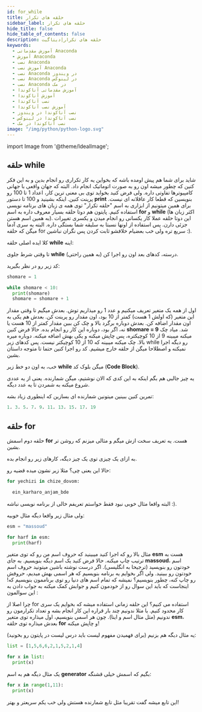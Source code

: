 ```yaml
---
id: for_while
title: حلقه های تکرار
sidebar_label: حلقه های تکرار
hide_title: false
hide_table_of_contents: false
description: حلقه های تکرار|دیتاگیت
keywords:
  - آموزش مقدماتی Anaconda
  - آموزش Anaconda
  - نصب Anaconda
  - آموزش نصب Anaconda
  - نصب Anaconda در ویندوز
  - نصب Anaconda در لینوکس
  - نصب Anaconda در مک
  - آموزش مقدماتی آناکوندا
  - آموزش آناکوندا
  - نصب آناکوندا
  - آموزش نصب آناکوندا
  - نصب آناکوندا در ویندوز
  - نصب آناکوندا در لینوکس
  - نصب آناکوندا در مک
image: "/img/python/python-logo.svg"
---
```


import Image from '@theme/IdealImage';

## **حلقه while**

شاید برای شما هم پیش اومده باشه که بخواین یه کار تکراری رو انجام بدین و به این فکر کنین که چطور میشه اون رو به صورت اتوماتیک انجام داد. البته که جهان واقعی با جهانی کامپیوترها تفاوتی داره. ولی فرض کنید بخواید توی بی معنی ترین کار، اعداد 1 تا 100 رو پرینت کنین. اینکه بشینید و 100 تا دستور **print** بنویسین که قطعا کار عاقلانه ای نیست. برای همین میتونیم از ابزاری به اسم "حلقه تکرار" توی همه ی زبان های برنامه نویسی استفاده کنیم. پایتون هم دوتا حلقه بسیار معروف داره به اسم **for** و **while** (اکثر زبان ها به همین اسم هستن). این دوتا حلقه عملا کار یکسانی رو انجام میدن و یکسری تغییرات جزئی دارن. پس استفاده از اونها نسبتا به سلیقه شما بستگی داره. البته یه سری آدما میگن که حلقه for سریع تره ولی خب بعضیام خلافشو ثابت کردن پس نگران نباشین :).

کلا ایده اصلی حلقه **while** اینه:

تا وقتی شرط جلوی **while** درسته، کدهای بعد اون رو اجرا کن (به همین راحتی).

کد زیر رو در نظر بگیرید:

```python
shomare = 1

while shomare < 10:
  print(shomare)
  shomare = shomare + 1
```

اول از همه یک متغیر تعریف میکنیم و عدد 1 رو میذاریم توش. بعدش میگیم تا وقتی مقدار این متغیر (که اولش 1 هست) کمتر از 10 بود، اون مقدار رو پرینت کن. بعدش هم یکی به اون مقدار اضافه کن. بعدش دوباره برگرد بالا و چک کن ببین مقدار کمتر از 10 هست یا نه، اگر بود، دوباره این کار رو انجام بده. حالا فرض کنین **shomare = 9**  شد. میاد چک میکنه میبینه 9 از 10 کوچیکتره، پس چاپش میکنه و یکی بهش اضافه میکنه. دوباره میره بالا. چک میکنه میبینه که 10 از 10 کوچیکتر نیست. پس کدهای زیر while رو دیگه اجرا نمیکنه و اصطلاحا میگن از حلقه خارج میشیم. کد رو اجرا کنین حتما تا متوجه داستان بشین.

خب، به اون دو خط زیر **while** میگن بلوک کد (**Code Block**).

یه چیز جالبی هم بگم اینکه به این کدی که الان نوشتیم، میگن شمارنده. یعنی از یه عددی شروع میکنه به شمردن تا یه عدد دیگه.

 تمرین کنین ببینین میتونین شمارنده ای بسازین که اینطوری زیاد بشه:

```python
1، 3، 5، 7، 9، 11، 13، 15، 17، 19
```

## **حلقه for**

حلقه دوم اسمش **for** هست. یه تعریف سخت ازش میگم و مثالی میزنم که روشن تر بشین.

به ازای یک چیزی توی یک چیز دیگه، کارهای زیر رو انجام بده.

حالا این یعنی چی؟ مثلا زیر نشون میده قضیه رو:

```python
for yechizi in chize_dovom:

  ein_karharo_anjam_bde
```

البته واقعا مثال خوبی نبود فقط خواستم تعریفم خالی از برنامه نویسی نباشه :).

ولی مثال زیر واقعا دیگه مثال خوبیه:

```python
esm = "massoud"

for harf in esm:
  print(harf)
```

مثال بالا رو که اجرا کنید میبینید که حروف اسم من رو که توی متغیر **esm** هست به ترتیب چاپ میکنه. حالا فرض کنید یک اسم دیگه بنویسیم. به جای **massoud**، اسم خودتون رو بنویسید (ترجیحا به انگلیسی). اگر درست نوشته باشین میتونید حروف اسم خودتون رو ببینید. ولی اگر بخوایم یه برنامه بنویسیم که هر اسمی بهش میدیم، حروفش رو چاپ کنه، چطور بنویسیم؟ نمیشه که تمام اسم های دنیا رو توی برناممون بنویسیم که! اینجاست که باید این سوال رو از خودمون کنیم و جوابش کمک میکنه به جواب دادن به این سوالمون :

چرا اصلا از for استفاده می کنیم؟ این حلقه زمانی استفاده میشه که بخوایم یک سری کار محدود کنیم. یا مثلا ندونیم چند بار قراره این کار انجام بشه و تعداد تکرارمون رو ندونیم (مثل مثال اسم و اینا). چون هر اسمی بنویسیم، اول میذاره توی متغیر **esm**، بعدش میذاره توی حلقه **for** و چاپش میکنه!

یه مثال دیگه هم بزنیم (برای فهمیدن مفهوم لیست باید درس لیست در پایتون رو بخونید):

```python
list = [1,5,6,6,2,1,5,2,1,4]

for x in list:
  print(x)
```

یک مثال دیگه هم به اسم **generator** بگیم که اسمش خیلی قشنگه:

```python
for x in range(1,11):
  print(x)
```

این تابع میشه گفت تقریبا مثل تابع شمارنده هستش ولی خب یکم سریعتر و بهتر!
